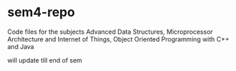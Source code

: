 # sem4-repo
Code files for the subjects Advanced Data Structures, Microprocessor Architecture and Internet of Things, Object Oriented Programming with C++ and Java

will update till end of sem
